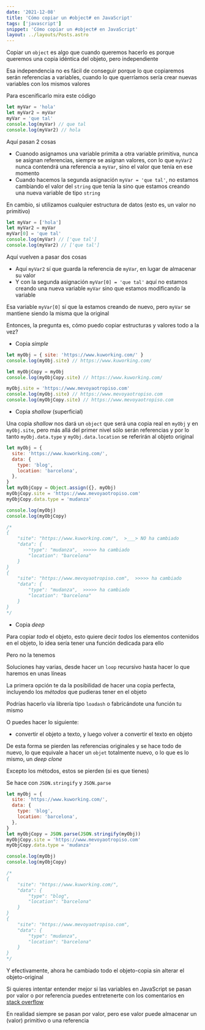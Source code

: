 ```yaml
---
date: '2021-12-08'
title: 'Cómo copiar un #object# en JavaScript'
tags: ['javascript']
snippet: 'Cómo copiar un #object# en JavaScript'
layout: ../layouts/Posts.astro
---
```


Copiar un `object` es algo que cuando queremos hacerlo es porque queremos una copia idéntica del objeto, pero independiente

Esa independencia no es fácil de conseguir porque lo que copiaremos serán referencias a variables, cuando lo que querríamos sería crear nuevas variables con los mismos valores

Para escenificarlo mira este código

```js
let myVar = 'hola'
let myVar2 = myVar
myVar = 'que tal'
console.log(myVar) // que tal
console.log(myVar2) // hola
```

Aquí pasan 2 cosas

- Cuanodo asignamos una variable primita a otra variable primitiva, nunca se asignan referencias, siempre se asignan valores, con lo que `myVar2` nunca contendrá una referencia a `myVar`, sino el valor que tenía en ese momento
- Cuando hacemos la segunda asignación `myVar = 'que tal'`, no estamos cambiando el valor del `string` que tenía la sino que estamos creando una nueva variable de tipo `string`

En cambio, si utilizamos cualquier estructura de datos (esto es, un valor no primitivo)

```js
let myVar = ['hola']
let myVar2 = myVar
myVar[0] = 'que tal'
console.log(myVar) // ['que tal']
console.log(myVar2) // ['que tal']
```

Aquí vuelven a pasar dos cosas

- Aquí `myVar2` sí que guarda la referencia de `myVar`, en lugar de almacenar su valor
- Y con la segunda asignación `myVar[0] = 'que tal'` aquí no estamos creando una nueva variable `myVar` sino que estamos modificando la variable

Esa variable `myVar[0]` sí que la estamos creando de nuevo, pero `myVar` se mantiene siendo la misma que la original

Entonces, la pregunta es, cómo puedo copiar estructuras y valores todo a la vez?

- Copia _simple_

```js
let myObj = { site: 'https://www.kuworking.com/' }
console.log(myObj.site) // https://www.kuworking.com/

let myObjCopy = myObj
console.log(myObjCopy.site) // https://www.kuworking.com/

myObj.site = 'https://www.mevoyaotropiso.com'
console.log(myObj.site) // https://www.mevoyaotropiso.com
console.log(myObjCopy.site) // https://www.mevoyaotropiso.com
```

- Copia _shallow_ (superficial)

Una copia _shallow_ nos dará un `object` que será una copia real en `myObj` y en `myObj.site`, pero más allá del primer nivel sólo serán referencias y por lo tanto `myObj.data.type` y `myObj.data.location` se referirán al objeto original

```js
let myObj = {
  site: 'https://www.kuworking.com/',
  data: {
    type: 'blog',
    location: 'barcelona',
  },
}
let myObjCopy = Object.assign({}, myObj)
myObjCopy.site = 'https://www.mevoyaotropiso.com'
myObjCopy.data.type = 'mudanza'

console.log(myObj)
console.log(myObjCopy)

/*
{
    "site": "https://www.kuworking.com/",  >___> NO ha cambiado
    "data": {
        "type": "mudanza",  >>>>> ha cambiado
        "location": "barcelona"
    }
}
{
    "site": "https://www.mevoyaotropiso.com",  >>>>> ha cambiado
    "data": {
        "type": "mudanza",  >>>>> ha cambiado
        "location": "barcelona"
    }
}
*/
```

- Copia _deep_

Para copiar _todo_ el objeto, esto quiere decir _todos_ los elementos contenidos en el objeto, lo idea sería tener una función dedicada para ello

Pero no la tenemos

Soluciones hay varias, desde hacer un `loop` recursivo hasta hacer lo que haremos en unas líneas

La primera opción te da la posibilidad de hacer una copia perfecta, incluyendo los _métodos_ que pudieras tener en el objeto

Podrías hacerlo vía librería tipo `loadash` o fabricándote una función tu mismo

O puedes hacer lo siguiente:

- convertir el objeto a texto, y luego volver a convertir el texto en objeto

De esta forma se pierden las referencias originales y se hace todo de nuevo, lo que equivale a hacer un `objet` totalmente nuevo, o lo que es lo mismo, un _deep clone_

Excepto los métodos, estos se pierden (si es que tienes)

Se hace con `JSON.stringify` y `JSON.parse`

```js
let myObj = {
  site: 'https://www.kuworking.com/',
  data: {
    type: 'blog',
    location: 'barcelona',
  },
}
let myObjCopy = JSON.parse(JSON.stringify(myObj))
myObjCopy.site = 'https://www.mevoyaotropiso.com'
myObjCopy.data.type = 'mudanza'

console.log(myObj)
console.log(myObjCopy)

/*
{
    "site": "https://www.kuworking.com/",
    "data": {
        "type": "blog",
        "location": "barcelona"
    }
}
{
    "site": "https://www.mevoyaotropiso.com",
    "data": {
        "type": "mudanza",
        "location": "barcelona"
    }
}
*/
```

Y efectivamente, ahora he cambiado todo el objeto-copia sin alterar el objeto-original

Si quieres intentar entender mejor si las variables en JavaScript se pasan por valor o por referencia puedes entretenerte con los comentarios en [stack overflow](https://stackoverflow.com/questions/518000/is-javascript-a-pass-by-reference-or-pass-by-value-language)

En realidad siempre se pasan por valor, pero ese valor puede almacenar un (valor) primitivo o una referencia
